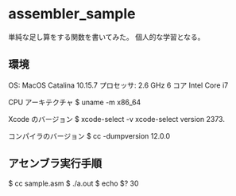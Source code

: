 # assembler_sample

単純な足し算をする関数を書いてみた。
個人的な学習となる。

## 環境

OS: MacOS Catalina 10.15.7
プロセッサ: 2.6 GHz 6 コア Intel Core i7

CPU アーキテクチャ
$ uname -m
x86_64

Xcode のバージョン
$ xcode-select -v
xcode-select version 2373.

コンパイラのバージョン
$ cc -dumpversion
12.0.0

## アセンブラ実行手順

$ cc sample.asm
$ ./a.out
$ echo $?
30
